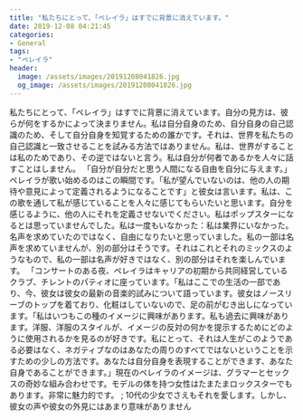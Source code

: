 ```yaml
---
title: "私たちにとって、「ペレイラ」はすでに背景に消えています。"
date: 2019-12-08 04:21:45
categories:
- General
tags:
- "ペレイラ"
header:
  image: /assets/images/20191208041826.jpg
  og_image: /assets/images/20191208041826.jpg
---
```


私たちにとって、「ペレイラ」はすでに背景に消えています。自分の見方は、彼らが何をするかによって決まりません。私は自分自身のため、自分自身の自己認識のため、そして自分自身を知覚するための誰かです。それは、世界を私たちの自己認識と一致させることを試みる方法ではありません。私は、世界がすることは私のためであり、その逆ではないと言う。私は自分が何者であるかを人々に話すことはしません。 「自分が自分だと思う人間になる自由を自分に与えます。」ペレイラが歌い始めるのはこの瞬間です。「私が望んでいないのは、他の人の期待や意見によって定義されるようになることです」と彼女は言います。私は、この歌を通して私が感じていることを人々に感じてもらいたいと思います。自分を感じるように、他の人にそれを定義させないでください。私はポップスターになるとは思っていませんでした。私は一度もいなかった：私は業界にいなかった。名声を求めていたのではなく、自由になりたいと思っていました。私の一部は名声を求めていませんが、別の部分はそうです。それはこれとそれのミックスのようなもので、私の一部は名声が好きではなく、別の部分はそれを楽しんでいます。 「コンサートのある夜、ペレイラはキャリアの初期から共同経営しているクラブ、チレントのパティオに座っています。「私はここでの生活の一部であり、今、彼女は彼女の最新の音楽的試みについて語っています。彼女はノースリーブのトップを着ており、化粧はしていないので、足の前がむき出しになっています。「私はいつもこの種のイメージに興味があります。私も過去に興味があります。洋服、洋服のスタイルが、イメージの反対の何かを提示するためにどのように使用されるかを見るのが好きです。私にとって、それは人生がこのようである必要はなく、ネガティブなのはあなたの周りのすべてではないということを示すための少しの方法です。あなたは自分自身を表現することができます、あなた自身であることができます。」現在のペレイラのイメージは、グラマーとセックスの奇妙な組み合わせです。モデルの体を持つ女性はたまたまロックスターでもあります。非常に魅力的です。 ; 10代の少女でさえもそれを愛します。しかし、彼女の声や彼女の外見にはあまり意味がありません

